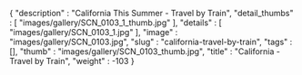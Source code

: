 {
  "description" : "California This Summer - Travel by Train",
  "detail_thumbs" : [
                       "images/gallery/SCN_0103_1_thumb.jpg"
                     ],
  "details" : [
                 "images/gallery/SCN_0103_1.jpg"
               ],
  "image" : "images/gallery/SCN_0103.jpg",
  "slug" : "california-travel-by-train",
  "tags" : [],
  "thumb" : "images/gallery/SCN_0103_thumb.jpg",
  "title" : "California - Travel by Train",
  "weight" : -103
}
